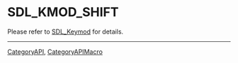 # SDL_KMOD_SHIFT

Please refer to [SDL_Keymod](SDL_Keymod) for details.

----
[CategoryAPI](CategoryAPI), [CategoryAPIMacro](CategoryAPIMacro)

